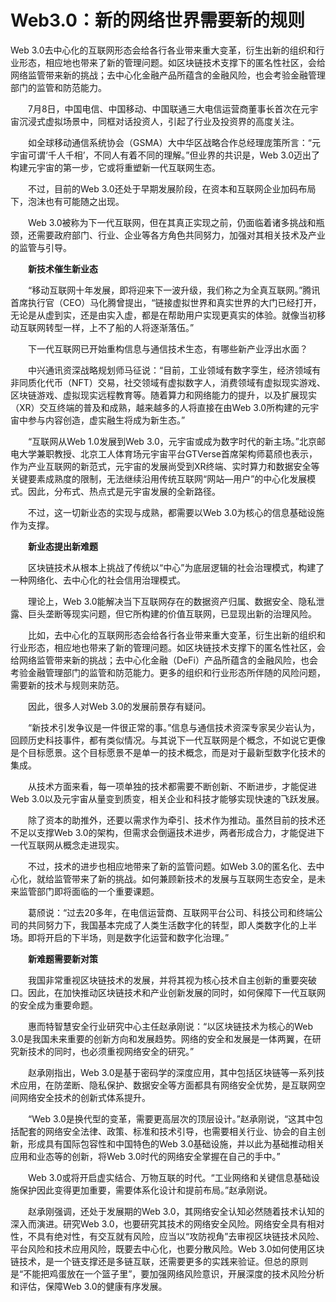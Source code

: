 # Web3.0：新的网络世界需要新的规则


Web 3.0去中心化的互联网形态会给各行各业带来重大变革，衍生出新的组织和行业形态，相应地也带来了新的管理问题。如区块链技术支撑下的匿名性社区，会给网络监管带来新的挑战；去中心化金融产品所蕴含的金融风险，也会考验金融管理部门的监管和防范能力。

　　7月8日，中国电信、中国移动、中国联通三大电信运营商董事长首次在元宇宙沉浸式虚拟场景中，同框对话投资人，引起了行业及投资界的高度关注。

　　如全球移动通信系统协会（GSMA）大中华区战略合作总经理庞策所言：“元宇宙可谓‘千人千相’，不同人有着不同的理解。”但业界的共识是，Web 3.0迈出了构建元宇宙的第一步，它或将重塑新一代互联网生态。

　　不过，目前的Web 3.0还处于早期发展阶段，在资本和互联网企业加码布局下，泡沫也有可能随之出现。

　　Web 3.0被称为下一代互联网，但在其真正实现之前，仍面临着诸多挑战和瓶颈，还需要政府部门、行业、企业等各方角色共同努力，加强对其相关技术及产业的监管与引导。

　　**新技术催生新业态**

　　“移动互联网十年发展，即将迎来下一波升级，我们称之为全真互联网。”腾讯首席执行官（CEO）马化腾曾提出，“链接虚拟世界和真实世界的大门已经打开，无论是从虚到实，还是由实入虚，都是在帮助用户实现更真实的体验。就像当初移动互联网转型一样，上不了船的人将逐渐落伍。”

　　下一代互联网已开始重构信息与通信技术生态，有哪些新产业浮出水面？

　　中兴通讯资深战略规划师马征说：“目前，工业领域有数字孪生，经济领域有非同质化代币（NFT）交易，社交领域有虚拟数字人，消费领域有虚拟现实游戏、区块链游戏、虚拟现实远程教育等。随着算力和网络能力的提升，以及扩展现实（XR）交互终端的普及和成熟，越来越多的人将直接在由Web 3.0所构建的元宇宙中参与内容创造，虚实融生将成为新生态。”

　　“互联网从Web 1.0发展到Web 3.0，元宇宙或成为数字时代的新主场。”北京邮电大学兼职教授、北京工人体育场元宇宙平台GTVerse首席架构师葛颀也表示，作为产业互联网的新范式，元宇宙的发展尚受到XR终端、实时算力和数据安全等关键要素成熟度的限制，无法继续沿用传统互联网“网站—用户”的中心化发展模式。因此，分布式、热点式是元宇宙发展的全新路径。

　　不过，这一切新业态的实现与成熟，都需要以Web 3.0为核心的信息基础设施作为支撑。

　　**新业态提出新难题**

　　区块链技术从根本上挑战了传统以“中心”为底层逻辑的社会治理模式，构建了一种网络化、去中心化的社会信用治理模式。

　　理论上，Web 3.0能解决当下互联网存在的数据资产归属、数据安全、隐私泄露、巨头垄断等现实问题，但它所构建的价值互联网，已显现出新的治理风险。

　　比如，去中心化的互联网形态会给各行各业带来重大变革，衍生出新的组织和行业形态，相应地也带来了新的管理问题。如区块链技术支撑下的匿名性社区，会给网络监管带来新的挑战；去中心化金融（DeFi）产品所蕴含的金融风险，也会考验金融管理部门的监管和防范能力。更多的组织和行业形态所伴随的风险问题，需要新的技术与规则来防范。

　　因此，很多人对Web 3.0的发展前景存有疑问。

　　“新技术引发争议是一件很正常的事。”信息与通信技术资深专家吴少岩认为，回顾历史科技事件，都有类似情况。与其说下一代互联网是个概念，不如说它更像是个目标愿景。这个目标愿景不是单一的技术概念，而是对于最新型数字化技术的集成。

　　从技术方面来看，每一项单独的技术都需要不断创新、不断进步，才能促进Web 3.0以及元宇宙从量变到质变，相关企业和科技才能够实现快速的飞跃发展。

　　除了资本的助推外，还要以需求作为牵引、技术作为推动。虽然目前的技术还不足以支撑Web 3.0的架构，但需求会倒逼技术进步，两者形成合力，才能促进下一代互联网从概念走进现实。

　　不过，技术的进步也相应地带来了新的监管问题。如Web 3.0的匿名化、去中心化，就给监管带来了新的挑战。如何兼顾新技术的发展与互联网生态安全，是未来监管部门即将面临的一个重要课题。

　　葛颀说：“过去20多年，在电信运营商、互联网平台公司、科技公司和终端公司的共同努力下，我国基本完成了人类生活数字化的转型，即人类数字化的上半场。即将开启的下半场，则是数字化运营和数字化治理。”

　　**新难题需要新对策**

　　我国非常重视区块链技术的发展，并将其视为核心技术自主创新的重要突破口。因此，在加快推动区块链技术和产业创新发展的同时，如何保障下一代互联网的安全成为重要命题。

　　惠而特智慧安全行业研究中心主任赵承刚说：“以区块链技术为核心的Web 3.0是我国未来重要的创新方向和发展趋势。网络的安全和发展是一体两翼，在研究新技术的同时，也必须重视网络安全的研究。”

　　赵承刚指出，Web 3.0是基于密码学的深度应用，其中包括区块链等一系列技术应用，在防垄断、隐私保护、数据安全等方面都具有网络安全优势，是互联网空间网络安全技术的创新式体系提升。

　　“Web 3.0是换代型的变革，需要更高层次的顶层设计。”赵承刚说，“这其中包括配套的网络安全法律、政策、标准和技术引导，也需要相关行业、协会的自主创新，形成具有国际包容性和中国特色的Web 3.0基础设施，并以此为基础推动相关应用和业态等的创新，将Web 3.0时代的网络安全掌握在自己的手中。”

　　Web 3.0或将开启虚实结合、万物互联的时代。“工业网络和关键信息基础设施保护因此变得更加重要，需要体系化设计和提前布局。”赵承刚说。

　　赵承刚强调，还处于发展期的Web 3.0，其网络安全认知必然随着技术认知的深入而演进。研究Web 3.0，也要研究其技术的网络安全风险。网络安全具有相对性，不具有绝对性，有交互就有风险，应当以“攻防视角”去审视区块链技术风险、平台风险和技术应用风险，既要去中心化，也要分散风险。Web 3.0如何使用区块链技术，是一个链支撑还是多链互联，还需要更多的实践来验证。但总的原则是“不能把鸡蛋放在一个篮子里”，要加强网络风险意识，开展深度的技术风险分析和评估，保障Web 3.0的健康有序发展。
